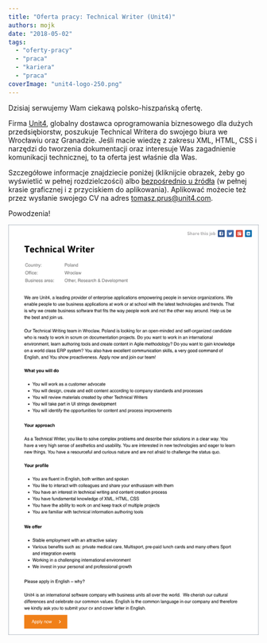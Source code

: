 ```yaml
---
title: "Oferta pracy: Technical Writer (Unit4)"
authors: mojk
date: "2018-05-02"
tags:
  - "oferty-pracy"
  - "praca"
  - "kariera"
  - "praca"
coverImage: "unit4-logo-250.png"
---
```


Dzisiaj serwujemy Wam ciekawą polsko-hiszpańską ofertę.

Firma [Unit4](http://www.unit4.com/), globalny dostawca oprogramowania
biznesowego dla dużych przedsiębiorstw, poszukuje Technical Writera do swojego
biura we Wrocławiu oraz Granadzie. Jeśli macie wiedzę z zakresu XML, HTML, CSS i
narzędzi do tworzenia dokumentacji oraz interesuje Was zagadnienie komunikacji
technicznej, to ta oferta jest właśnie dla Was.

Szczegółowe informacje znajdziecie poniżej (kliknijcie obrazek, żeby go
wyświetlić w pełnej rozdzielczości)
albo [bezpośrednio u źródła](https://careers.unit4.com/job/technical-writer-338935.html) (w
pełnej krasie graficznej i z przyciskiem do aplikowania). Aplikować możecie też
przez wysłanie swojego CV na
adres [tomasz.prus@unit4.com](mailto:tomasz.prus@unit4.com).

Powodzenia!

[![](images/unit4-tech-writer-wroclaw-granada.png)](http://techwriter.pl/wp-content/uploads/2018/04/unit4-tech-writer-wroclaw-granada.png)
